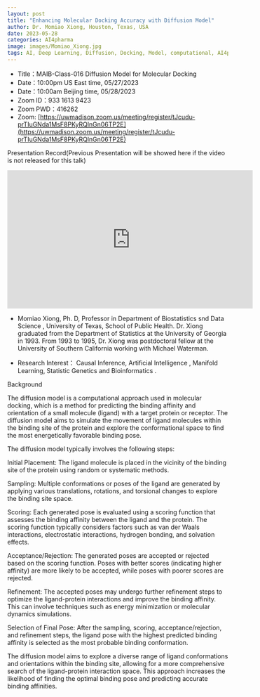 ```yaml
---
layout: post
title: "Enhancing Molecular Docking Accuracy with Diffusion Model"
author: Dr. Momiao Xiong, Houston, Texas, USA
date: 2023-05-28
categories: AI4pharma
image: images/Momiao_Xiong.jpg
tags: AI, Deep Learning, Diffusion, Docking, Model, computational, AI4pharma
---
```


- Title：MAIB-Class-016 Diffusion Model for Molecular Docking
- Date：10:00pm US East time, 05/27/2023
- Date：10:00am Beijing time, 05/28/2023
- Zoom  ID：933 1613 9423
- Zoom PWD：416262
- Zoom: [https://uwmadison.zoom.us/meeting/register/tJcudu-prTIuGNda1MsF8PKyRQlnGn06TP2E](https://uwmadison.zoom.us/meeting/register/tJcudu-prTIuGNda1MsF8PKyRQlnGn06TP2E)

Presentation Record(Previous Presentation will be showed here if the video is not released for this talk)

<p align="center">
<iframe width="560" height="315" src="https://www.youtube.com/embed/sQbb4IFGzeQ" title="YouTube video player" frameborder="0" allow="accelerometer; autoplay; clipboard-write; encrypted-media; gyroscope; picture-in-picture" allowfullscreen></iframe>
</p>

* Momiao Xiong, Ph. D, Professor in Department of Biostatistics snd Data Science , University of Texas, School of Public Health. Dr. Xiong graduated from the Department of Statistics at the University of Georgia in 1993. From 1993 to 1995, Dr. Xiong was postdoctoral fellow at the University of Southern California working with Michael Waterman.

* Research Interest： Causal Inference, Artificial Intelligence , Manifold Learning, Statistic Genetics and Bioinformatics .

Background

The diffusion model is a computational approach used in molecular docking, which is a method for predicting the binding affinity and orientation of a small molecule (ligand) with a target protein or receptor. The diffusion model aims to simulate the movement of ligand molecules within the binding site of the protein and explore the conformational space to find the most energetically favorable binding pose.

The diffusion model typically involves the following steps:

Initial Placement: The ligand molecule is placed in the vicinity of the binding site of the protein using random or systematic methods.

Sampling: Multiple conformations or poses of the ligand are generated by applying various translations, rotations, and torsional changes to explore the binding site space.

Scoring: Each generated pose is evaluated using a scoring function that assesses the binding affinity between the ligand and the protein. The scoring function typically considers factors such as van der Waals interactions, electrostatic interactions, hydrogen bonding, and solvation effects.

Acceptance/Rejection: The generated poses are accepted or rejected based on the scoring function. Poses with better scores (indicating higher affinity) are more likely to be accepted, while poses with poorer scores are rejected.

Refinement: The accepted poses may undergo further refinement steps to optimize the ligand-protein interactions and improve the binding affinity. This can involve techniques such as energy minimization or molecular dynamics simulations.

Selection of Final Pose: After the sampling, scoring, acceptance/rejection, and refinement steps, the ligand pose with the highest predicted binding affinity is selected as the most probable binding conformation.

The diffusion model aims to explore a diverse range of ligand conformations and orientations within the binding site, allowing for a more comprehensive search of the ligand-protein interaction space. This approach increases the likelihood of finding the optimal binding pose and predicting accurate binding affinities.